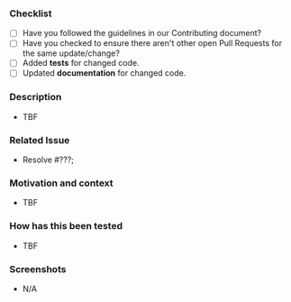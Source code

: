 <!-- Provide a general summary of your changes in the _Title_ above. -->

### Checklist
- [ ] Have you followed the guidelines in our Contributing document?
- [ ] Have you checked to ensure there aren't other open Pull Requests for the same update/change?
- [ ] Added **tests** for changed code.
- [ ] Updated **documentation** for changed code.

### Description
<!-- Describe your changes in detail. -->

- TBF

### Related Issue
<!-- This project only accepts pull requests related to open issues. If suggesting a new feature or change, please discuss it in an issue first. -->  
<!-- If fixing a bug, there should be an issue describing it with steps to reproduce. --> 

- Resolve #???;

### Motivation and context
<!-- Why is this change required? What problem does it solve? If it fixes an open issue, please link to the issue here. -->

- TBF

### How has this been tested
<!-- Please describe in detail how you tested your changes. Include details of your testing environment, and the tests you ran to. See how your change affects other areas of the code, etc. -->

- TBF

### Screenshots
<!-- Only if appropriate -->

- N/A
